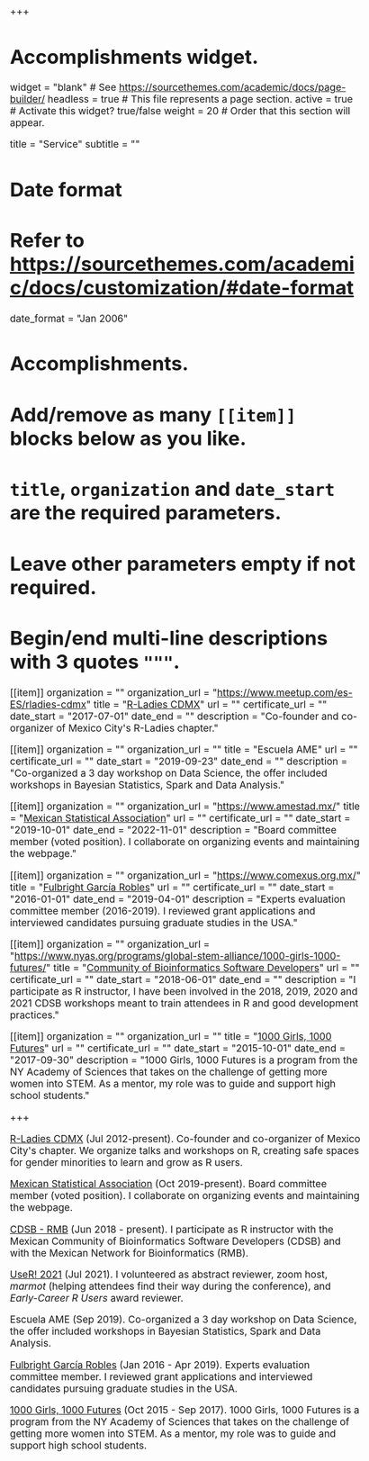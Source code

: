 +++
# Accomplishments widget.
widget = "blank"  # See https://sourcethemes.com/academic/docs/page-builder/
headless = true  # This file represents a page section.
active = true  # Activate this widget? true/false
weight = 20  # Order that this section will appear.

title = "Service"
subtitle = ""

# Date format
#   Refer to https://sourcethemes.com/academic/docs/customization/#date-format
date_format = "Jan 2006"

# Accomplishments.
#   Add/remove as many `[[item]]` blocks below as you like.
#   `title`, `organization` and `date_start` are the required parameters.
#   Leave other parameters empty if not required.
#   Begin/end multi-line descriptions with 3 quotes `"""`.

[[item]]
  organization = ""
  organization_url = "https://www.meetup.com/es-ES/rladies-cdmx"
  title = "[R-Ladies CDMX](https://www.meetup.com/es-ES/rladies-cdmx)"
  url = ""
  certificate_url = ""
  date_start = "2017-07-01"
  date_end = ""
  description = "Co-founder and co-organizer of Mexico City's R-Ladies chapter."

[[item]]
  organization = ""
  organization_url = ""
  title = "Escuela AME"
  url = ""
  certificate_url = ""
  date_start = "2019-09-23"
  date_end = ""
  description = "Co-organized a 3 day workshop on Data Science, the offer included workshops in Bayesian Statistics, Spark and Data Analysis."


[[item]]
  organization = ""
  organization_url = "https://www.amestad.mx/"
  title = "[Mexican Statistical Association](https://www.amestad.mx/)"
  url = ""
  certificate_url = ""
  date_start = "2019-10-01"
  date_end = "2022-11-01"
  description = "Board committee member (voted position). I collaborate on organizing events and maintaining the webpage."

[[item]]
  organization = ""
  organization_url = "https://www.comexus.org.mx/"
  title = "[Fulbright García Robles](https://www.comexus.org.mx/)"
  url = ""
  certificate_url = ""
  date_start = "2016-01-01"
  date_end = "2019-04-01"
  description = "Experts evaluation committee member (2016-2019). I reviewed grant applications and interviewed candidates pursuing graduate studies in the USA."

[[item]]
  organization = ""
  organization_url = "https://www.nyas.org/programs/global-stem-alliance/1000-girls-1000-futures/"
  title = "[Community of Bioinformatics Software Developers](https://comunidadbioinfo.github.io/)"
  url = ""
  certificate_url = ""
  date_start = "2018-06-01"
  date_end = ""
  description = "I participate as R instructor, I have been involved in the 2018, 2019, 2020 and 2021 CDSB workshops meant to train attendees in R and good development practices."
  
[[item]]
  organization = ""
  organization_url = ""
  title = "[1000 Girls, 1000 Futures](https://www.nyas.org/programs/global-stem-alliance/1000-girls-1000-futures/)"
  url = ""
  certificate_url = ""
  date_start = "2015-10-01"
  date_end = "2017-09-30"
  description = "1000 Girls, 1000 Futures is a program from the NY Academy of Sciences that takes on the challenge of getting more women into STEM. As a mentor, my role was to guide and support high school students."

+++

<style type="text/css">
  body{
  font-size: 13pt;
}
</style>

[R-Ladies CDMX](https://www.meetup.com/es-ES/rladies-cdmx) (Jul 2012-present). Co-founder and co-organizer of Mexico City's chapter. We organize talks and workshops
on R, creating safe spaces for gender minorities to learn and grow as R users.

[Mexican Statistical Association](https://www.amestad.mx/) (Oct 2019-present). Board committee member (voted position). I collaborate on organizing events and maintaining the webpage.

[CDSB - RMB](https://comunidadbioinfo.github.io/) (Jun 2018 - present). 
I participate as R instructor with the Mexican Community of Bioinformatics Software Developers (CDSB) and with the Mexican Network for Bioinformatics (RMB).

[UseR! 2021](https://user2021.r-project.org/) (Jul 2021). 
I volunteered as abstract reviewer, zoom host, *marmot* (helping attendees find their way during the conference), and *Early-Career R Users* award reviewer.

Escuela AME (Sep 2019). Co-organized a 3 day workshop on Data Science, the offer included workshops in Bayesian Statistics, Spark and Data Analysis.

[Fulbright García Robles](https://www.comexus.org.mx/) (Jan 2016 - Apr 2019).
Experts evaluation committee member. I reviewed grant applications and interviewed candidates pursuing graduate studies in the USA.

[1000 Girls, 1000 Futures](https://www.nyas.org/programs/global-stem-alliance/1000-girls-1000-futures/) (Oct 2015 - Sep 2017).
1000 Girls, 1000 Futures is a program from the NY Academy of Sciences that takes on the challenge of getting more women into STEM. As a mentor, my role was to guide and support high school students.

